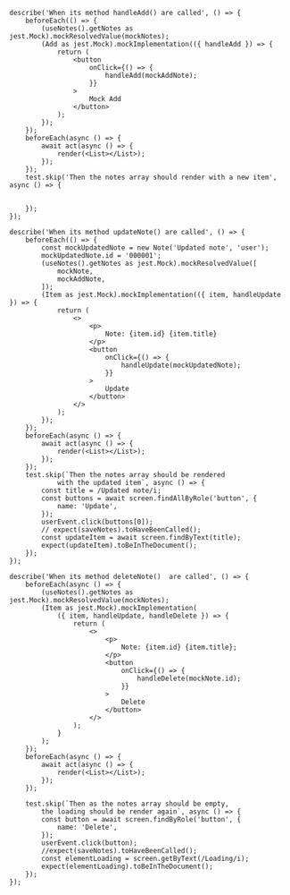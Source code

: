   

  
    describe('When its method handleAdd() are called', () => {
        beforeEach(() => {
            (useNotes().getNotes as jest.Mock).mockResolvedValue(mockNotes);
            (Add as jest.Mock).mockImplementation(({ handleAdd }) => {
                return (
                    <button
                        onClick={() => {
                            handleAdd(mockAddNote);
                        }}
                    >
                        Mock Add
                    </button>
                );
            });
        });
        beforeEach(async () => {
            await act(async () => {
                render(<List></List>);
            });
        });
        test.skip('Then the notes array should render with a new item', async () => {
            
            
        });
    });

    describe('When its method updateNote() are called', () => {
        beforeEach(() => {
            const mockUpdatedNote = new Note('Updated note', 'user');
            mockUpdatedNote.id = '000001';
            (useNotes().getNotes as jest.Mock).mockResolvedValue([
                mockNote,
                mockAddNote,
            ]);
            (Item as jest.Mock).mockImplementation(({ item, handleUpdate }) => {
                return (
                    <>
                        <p>
                            Note: {item.id} {item.title}
                        </p>
                        <button
                            onClick={() => {
                                handleUpdate(mockUpdatedNote);
                            }}
                        >
                            Update
                        </button>
                    </>
                );
            });
        });
        beforeEach(async () => {
            await act(async () => {
                render(<List></List>);
            });
        });
        test.skip(`Then the notes array should be rendered 
                with the updated item`, async () => {
            const title = /Updated note/i;
            const buttons = await screen.findAllByRole('button', {
                name: 'Update',
            });
            userEvent.click(buttons[0]);
            // expect(saveNotes).toHaveBeenCalled();
            const updateItem = await screen.findByText(title);
            expect(updateItem).toBeInTheDocument();
        });
    });

    describe('When its method deleteNote()  are called', () => {
        beforeEach(async () => {
            (useNotes().getNotes as jest.Mock).mockResolvedValue(mockNotes);
            (Item as jest.Mock).mockImplementation(
                ({ item, handleUpdate, handleDelete }) => {
                    return (
                        <>
                            <p>
                                Note: {item.id} {item.title};
                            </p>
                            <button
                                onClick={() => {
                                    handleDelete(mockNote.id);
                                }}
                            >
                                Delete
                            </button>
                        </>
                    );
                }
            );
        });
        beforeEach(async () => {
            await act(async () => {
                render(<List></List>);
            });
        });

        test.skip(`Then as the notes array should be empty, 
            the loading should be render again`, async () => {
            const button = await screen.findByRole('button', {
                name: 'Delete',
            });
            userEvent.click(button);
            //expect(saveNotes).toHaveBeenCalled();
            const elementLoading = screen.getByText(/Loading/i);
            expect(elementLoading).toBeInTheDocument();
        });
    });
